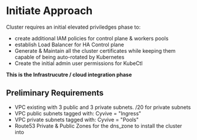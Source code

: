 # Initiate Approach

Cluster requires an initial elevated priviledges phase to:

- create additional IAM policies for control plane & workers pools
- establish Load Balancer for HA Control plane
- Generate & Maintain all the cluster certificates while keeping them capable of being auto-rotated by Kubernetes
- Create the initial admin user permissions for KubeCtl

**This is the Infrastrucutre / cloud integration phase**

## Preliminary Requirements

- VPC existing with 3 public and 3 private subnets. /20 for private subnets
- VPC public subnets tagged with: Cyvive	= "Ingress"
- VPC	private subnets tagged with: Cyvive	= "Pools"
- Route53 Private & Public Zones for the dns_zone to install the cluster into

